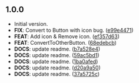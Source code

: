 ## 1.0.0

 - Initial version.
 - **FIX**: Convert to Button with icon bug. ([e99e4471](https://github.com/K9i-0/material_widget_lint/commit/e99e447182e3760ce5de63a0153d585cb4ea837a))
 - **FEAT**: Add icon & Remove icon. ([ef357d63](https://github.com/K9i-0/material_widget_lint/commit/ef357d639733bd94f25d28db589060fd793ede9d))
 - **FEAT**: ConvertToOtherButton. ([68edebcb](https://github.com/K9i-0/material_widget_lint/commit/68edebcb6cb27c60db82ad9e1ef9cceb51686076))
 - **DOCS**: update readme. ([b7a528e4](https://github.com/K9i-0/material_widget_lint/commit/b7a528e44cb479b080d8dee36afdad4461f138e6))
 - **DOCS**: update readme. ([59ac5bd1](https://github.com/K9i-0/material_widget_lint/commit/59ac5bd1ad980d446038d27e2532caa919f2ab85))
 - **DOCS**: update readme. ([1ba0afed](https://github.com/K9i-0/material_widget_lint/commit/1ba0afed29931f1ac6b55d4709bc361f401e354e))
 - **DOCS**: update readme. ([d20a9a50](https://github.com/K9i-0/material_widget_lint/commit/d20a9a50c9ae14ac245ed9c9373a6815ddb5a33f))
 - **DOCS**: update readme. ([37a5725c](https://github.com/K9i-0/material_widget_lint/commit/37a5725cef14e717101ab28b1fec3390b3a3f236))
